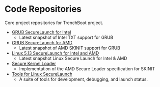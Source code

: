 # Code Repositories

Core project repositories for TrenchBoot project.

* [GRUB SecureLaunch for Intel](https://github.com/TrenchBoot/grub/tree/intel-txt)
    - Latest snapshot of Intel TXT support for GRUB
* [GRUB SecureLaunch for AMD](https://github.com/TrenchBoot/grub/tree/trenchboot_support_2.04)
    - Latest snapshot of AMD SKINIT support for GRUB
* [Linux 5.13 SecureLaunch for Intel and AMD](https://github.com/TrenchBoot/linux/tree/linux-sl-5.13-amd)
    - Latest snapshot Linux Secure Launch for Intel & AMD
* [Secure Kernel Loader](https://github.com/TrenchBoot/secure-kernel-loader)
    - Implementation of the AMD Secure Loader specification for SKINIT
* [Tools for Linux SecureLaunch](https://github.com/TrenchBoot/sltools)
    - A suite of tools for development, debugging, and launch status.
